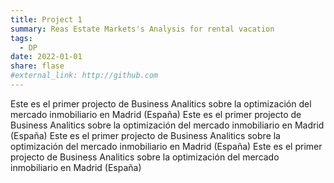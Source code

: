 ```yaml
---
title: Project 1
summary: Reas Estate Markets's Analysis for rental vacation
tags: 
  - DP
date: 2022-01-01
share: flase
#external_link: http://github.com
---
```


Este es el primer projecto de Business Analitics sobre la optimización del mercado inmobiliario en Madrid (España)
Este es el primer projecto de Business Analitics sobre la optimización del mercado inmobiliario en Madrid (España)
Este es el primer projecto de Business Analitics sobre la optimización del mercado inmobiliario en Madrid (España)
Este es el primer projecto de Business Analitics sobre la optimización del mercado inmobiliario en Madrid (España)


